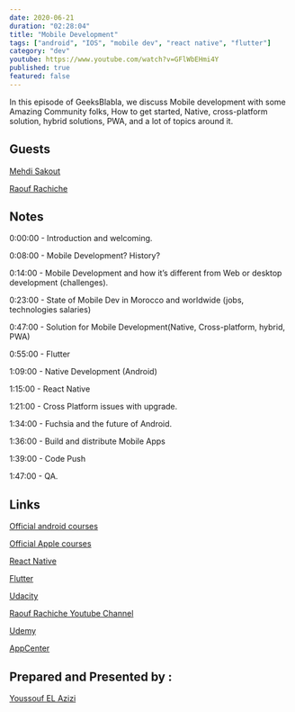 ```yaml
---
date: 2020-06-21
duration: "02:28:04"
title: "Mobile Development"
tags: ["android", "IOS", "mobile dev", "react native", "flutter"]
category: "dev"
youtube: https://www.youtube.com/watch?v=GFlWbEHmi4Y
published: true
featured: false
---
```


In this episode of GeeksBlabla, we discuss Mobile development with some Amazing Community folks, How to get started, Native, cross-platform solution, hybrid solutions, PWA, and a lot of topics around it.

## Guests

[Mehdi Sakout](https://twitter.com/MedyO80)

[Raouf Rachiche](https://twitter.com/raoufrahiche)

## Notes

0:00:00 - Introduction and welcoming.

0:08:00 - Mobile Development? History?

0:14:00 - Mobile Development and how it’s different from Web or desktop development (challenges).

0:23:00 - State of Mobile Dev in Morocco and worldwide (jobs, technologies salaries)

0:47:00 - Solution for Mobile Development(Native, Cross-platform, hybrid, PWA)

0:55:00 - Flutter

1:09:00 - Native Development (Android)

1:15:00 - React Native

1:21:00 - Cross Platform issues with upgrade.

1:34:00 - Fuchsia and the future of Android.

1:36:00 - Build and distribute Mobile Apps

1:39:00 - Code Push

1:47:00 - QA.

## Links

[Official android courses](https://developer.android.com/courses)

[Official Apple courses](https://developer.apple.com/library/archive/referencelibrary/GettingStarted/DevelopiOSAppsSwift/)

[React Native](https://reactnative.dev/)

[Flutter](https://flutter.dev/)

[Udacity](https://www.udacity.com/)

[Raouf Rachiche Youtube Channel](https://www.youtube.com/channel/UCal0wCIwkxiKcrYPvBS6RiA)

[Udemy](https://www.udemy.com/topic/android-development/free/)

[AppCenter](http://appcenter.ms/)

## Prepared and Presented by :

[Youssouf EL Azizi](https://elazizi.com)
